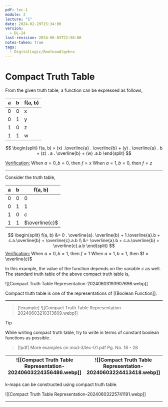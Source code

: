 ```yaml
---
pdf: lec-1
module: 3
lecture: "1"
date: 2024-02-29T15:34:00
version:
  - DL-24
last-revision: 2024-06-03T22:58:00
notes-taken: true
tags:
  - DigitalLogic/BooleanAlgebra
---
```

# Compact Truth Table

From the given truth table, a function can be expressed as follows,

| a   | b   | f(a, b) |
| --- | --- | ------- |
| 0   | 0   | x       |
| 0   | 1   | y       |
| 1   | 0   | z       |
| 1   | 1   | w       |
$$
\begin{split}
f(a, b) = (x) .\overline{a} . \overline{b} + (y) . \overline{a} . b + (z) . a . \overline{b} + (w) .a.b
\end{split}
$$

<u>Verification:</u>
When $a = 0, b = 0$, then $f = x$
When $a = 1, b = 0$, then $f = z$

---

Consider the truth table,

| a   | b   | f(a, b)        |
| --- | --- | -------------- |
| 0   | 0   | 0              |
| 0   | 1   | 1              |
| 1   | 0   | $c$            |
| 1   | 1   | $\overline{c}$ |
$$
\begin{split}
f(a, b) &= 0 . \overline{a}. \overline{b} + 1.\overline{a}.b + c.a.\overline{b} + \overline{c}.a.b \\
&= \overline{a}.b + c.a.\overline{b} + \overline{c}.a.b
\end{split}
$$
<u>Verification:</u>
When $a = 0, b = 1$, then $f = 1$
When $a=1, b=1$, then $f = \overline{c}$

In this example, the value of the function depends on the variable $c$ as well.
The standard truth table of the above compact truth table is,

![[Compact Truth Table Representation-20240603193907696.webp]]

Compact truth table is one of the representations of [[Boolean Function]].

---
> [!example] 
> ![[Compact Truth Table Representation-20240603210313609.webp]]

> [!tip] 
> While writing compact truth table, try to write in terms of constant boolean functions as possible.

> [!pdf] More examples on mod-3/lec-01.pdf Pg. No. 18 - 28

| ![[Compact Truth Table Representation-20240603224356486.webp]] | ![[Compact Truth Table Representation-20240603224413418.webp]] |
| -------------------------------------------------------------- | ------------------------------------ |

k-maps can be constructed using compact truth table.

![[Compact Truth Table Representation-20240603225741191.webp]]

---
